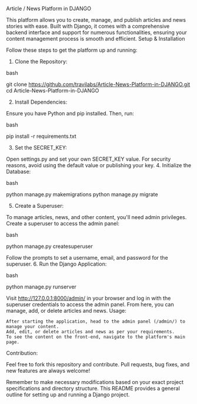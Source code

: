 Article / News Platform in DJANGO

This platform allows you to create, manage, and publish articles and news stories with ease. Built with Django, it comes with a comprehensive backend interface and support for numerous functionalities, ensuring your content management process is smooth and efficient.
Setup & Installation

Follow these steps to get the platform up and running:
1. Clone the Repository:

bash

git clone https://github.com/travilabs/Article-News-Platform-in-DJANGO.git
cd Article-News-Platform-in-DJANGO

2. Install Dependencies:

Ensure you have Python and pip installed. Then, run:

bash

pip install -r requirements.txt

3. Set the SECRET_KEY:

Open settings.py and set your own SECRET_KEY value. For security reasons, avoid using the default value or publishing your key.
4. Initialize the Database:

bash

python manage.py makemigrations
python manage.py migrate

5. Create a Superuser:

To manage articles, news, and other content, you'll need admin privileges. Create a superuser to access the admin panel:

bash

python manage.py createsuperuser

Follow the prompts to set a username, email, and password for the superuser.
6. Run the Django Application:

bash

python manage.py runserver

Visit http://127.0.0.1:8000/admin/ in your browser and log in with the superuser credentials to access the admin panel. From here, you can manage, add, or delete articles and news.
Usage:

    After starting the application, head to the admin panel (/admin/) to manage your content.
    Add, edit, or delete articles and news as per your requirements.
    To see the content on the front-end, navigate to the platform's main page.

Contribution:

Feel free to fork this repository and contribute. Pull requests, bug fixes, and new features are always welcome!

Remember to make necessary modifications based on your exact project specifications and directory structure. This README provides a general outline for setting up and running a Django project.
